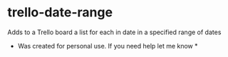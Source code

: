 # trello-date-range
Adds to a Trello board a list for each in date in a specified range of dates

* Was created for personal use. If you need help let me know *
